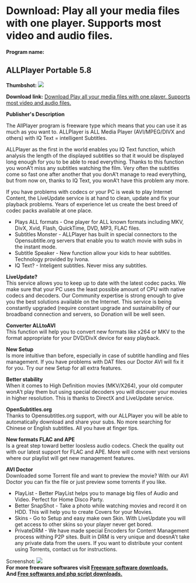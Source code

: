 # Download: Play all your media files with one player. Supports most video and audio files.

**Program name:**

## ALLPlayer Portable 5.8

  
**Thumbshot:** ![](http://www.freewarefiles.com/screenshot/allplayer43_md.jpg)   
  
**Download link:** [Download Play all your media files with one player. Supports most video and audio files.](http://freesoftwares.boysofts.com/ALLPlayer-Portable_program_61647.html)  
  


**Publisher's Description**  
  


The AllPlayer program is freeware type which means that you can use it as much as you want to. ALLPlayer is ALL Media Player (AVI/MPEG/DIVX and others) with IQ Text = intelligent Subtitles. 

ALLPlayer as the first in the world enables you IQ Text function, which analysis the length of the displayed subtitles so that it would be displayed long enough for you to be able to read everything. Thanks to this function you wonA't miss any subtitles watching the film. Very often the subtitles come so fast one after another that you donA't manage to read everything, but from now on, thanks to IQ Text, you wonA't have this problem any more.

If you have problems with codecs or your PC is weak to play Internet Content, the LiveUpdate service is at hand to clean, update and fix your playback problems. Years of experience let us create the best breed of codec packs available at one place.

  * Plays ALL formats - One player for ALL known formats including MKV, DivX, Xvid, Flash, QuickTime, DVD, MP3, FLAC files. 
  * Subtitles Monster - ALLPlayer has built in special connectors to the Opensubtitle.org servers that enable you to watch movie with subs in the instant mode. 
  * Subtitle Speaker - New function allow your kids to hear subtitles. Technology provided by Ivona. 
  * IQ Text? - Inteligent subtitles. Never miss any subtitles. 

**LiveUpdate?**  
This service allows you to keep up to date with the latest codec packs. We make sure that your PC uses the least possible amount of CPU with native codecs and decoders. Our Community expertise is strong enough to give you the best solutions available on the Internet. This service is being constantly upgraded (require constant upgrade and sustainability of our broadband connection and servers, so Donation will be well seen.

**Converter ALLtoAVI**  
This function will help you to convert new formats like x264 or MKV to the format appropriate for your DVD/DivX device for easy playback. 

**New Setup**  
Is more intuitive than before, especially in case of subtitle handling and files management. If you have problems with DAT files our Doctor AVI will fix it for you. Try our new Setup for all extra features.

**Better stability**  
When it comes to High Definition movies (MKV/X264), your old computer wonA't play them but using special decoders you will discover your movies in higher resolution. This is thanks to DirectX and LiveUpdate service.

**OpenSubtitles.org**  
Thanks to Opensubtitles.org support, with our ALLPlayer you will be able to automatically download and share your subs. No more searching for Chinese or English subtitles. All you have at finger tips.

**New formats FLAC and APE**  
Is a great step toward better loosless audio codecs. Check the quality out with our latest support for FLAC and APE. More will come with next versions where our playlist will get new management features.

**AVI Doctor**  
Downloaded some Torrent file and want to preview the movie? With our AVI Doctor you can fix the file or just preview some torrents if you like. 

  * PlayList - Better PlayList helps you to manage big files of Audio and Video. Perfect for Home Disco Party. 
  * Better SnapShot - Take a photo while watching movies and record it on HDD. This will help you to create Covers for your Movies. 
  * Skins - Go to Setup and easy make own Skin. With LiveUpdate you will get access to other skins so your player never get bored. 
  * PrivateDRM - We have made special Encoders for Content Management process withing P2P sites. Built in DRM is very unique and doesnA't take any private data from the users. If you want to distribute your content using Torrents, contact us for instructions. 

  
  
Screenshot: ![](http://www.freewarefiles.com/screenshot/allplayer43.jpg)   
**For more freeware softwares visit [Freeware software downloads.](http://freesoftwares.boysofts.com/)**   
**And [Free softwares and php script downloads.](http://www.boysofts.com/)**
